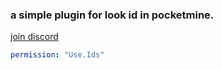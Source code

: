 ### a simple plugin for look id in pocketmine.
[join discord](https://discord.gg/hjbADqXRde)
<br>
```yaml
permission: "Use.Ids"
```

